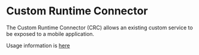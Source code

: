 # Custom Runtime Connector


The Custom Runtime Connector (CRC) allows an existing custom service to be exposed to a mobile application.

Usage information is [here](docs/provision.adoc)
